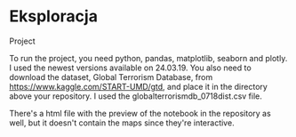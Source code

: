 # Eksploracja
Project

To run the project, you need python, pandas, matplotlib, seaborn and plotly. I used the newest versions available on 24.03.19. 
You also need to download the dataset, Global Terrorism Database, from https://www.kaggle.com/START-UMD/gtd, and place it in the directory above your repository. I used the globalterrorismdb_0718dist.csv file. 

There's a html file with the preview of the notebook in the repository as well, but it doesn't contain the maps since they're interactive.
